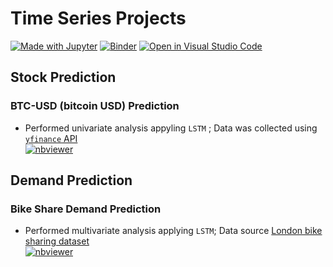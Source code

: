 # Time Series Projects
[![Made with Jupyter](https://img.shields.io/badge/Made%20with-Jupyter-orange?logo=Jupyter)](https://jupyter.org/try)  [![Binder](https://mybinder.org/badge_logo.svg)](https://mybinder.org/v2/gh/ahmedshahriar/Time-Series-Projects/main) [![Open in Visual Studio Code](https://open.vscode.dev/badges/open-in-vscode.svg)](https://github.dev/ahmedshahriar/Time-Series-Projects)

## Stock Prediction
### BTC-USD (bitcoin USD) Prediction  
* Performed univariate analysis appyling `LSTM` ; Data was collected using [`yfinance` API](https://github.com/ranaroussi/yfinance) \
[![nbviewer](https://raw.githubusercontent.com/jupyter/design/master/logos/Badges/nbviewer_badge.svg)](https://nbviewer.org/github/ahmedshahriar/Time-Series-Projects/blob/main/Stock%20Prediction/BTC_Stock_prediction.ipynb)

## Demand Prediction
### Bike Share Demand Prediction  
* Performed multivariate analysis applying `LSTM`; Data source [London bike sharing dataset](https://www.kaggle.com/hmavrodiev/london-bike-sharing-dataset) \
[![nbviewer](https://raw.githubusercontent.com/jupyter/design/master/logos/Badges/nbviewer_badge.svg)](https://nbviewer.org/github/ahmedshahriar/Time-Series-Projects/blob/main/Demand%20Prediction/Bike-Share-Demand-Prediction.ipynb)
